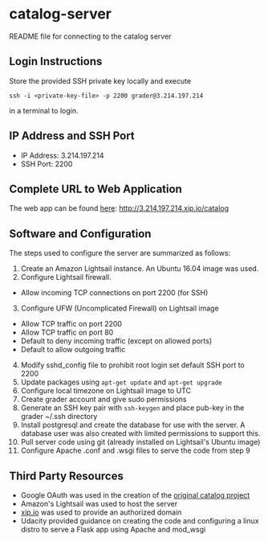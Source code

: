 # catalog-server
README file for connecting to the catalog server

## Login Instructions
Store the provided SSH private key locally and execute
```
ssh -i <private-key-file> -p 2200 grader@3.214.197.214
```
in a terminal to login. 

## IP Address and SSH Port
* IP Address: 3.214.197.214
* SSH Port: 2200 

## Complete URL to Web Application
The web app can be found [here](http://3.214.197.214.xip.io/catalog): http://3.214.197.214.xip.io/catalog

## Software and Configuration
The steps used to configure the server are summarized as follows:
1. Create an Amazon Lightsail instance.  An Ubuntu 16.04 image was used.
2. Configure Lightsail firewall.
* Allow incoming TCP connections on port 2200 (for SSH)
3. Configure UFW (Uncomplicated Firewall) on Lightsail image
* Allow TCP traffic on port 2200
* Allow TCP traffic on port 80
* Default to deny incoming traffic (except on allowed ports)
* Default to allow outgoing traffic
4. Modify sshd_config file to prohibit root login set default SSH port to 2200
5. Update packages using `apt-get update` and `apt-get upgrade`
6. Configure local timezone on Lightsail image to UTC
7. Create grader account and give sudo permissions
8. Generate an SSH key pair with `ssh-keygen` and place pub-key in the grader ~/.ssh directory
9. Install postgresql and create the database for use with the server.  A database user was also created with limited permissions to support this.
10. Pull server code using git (already installed on Lightsail's Ubuntu image)
11. Configure Apache .conf and .wsgi files to serve the code from step 9


## Third Party Resources
* Google OAuth was used in the creation of the [original catalog project](https://github.com/benaronberg/cool-catalog)
* Amazon's Lightsail was used to host the server
* [xip.io](http://xip.io/) was used to provide an authorized domain
* Udacity provided guidance on creating the code and configuring a linux distro to serve a Flask app using Apache and mod_wsgi
